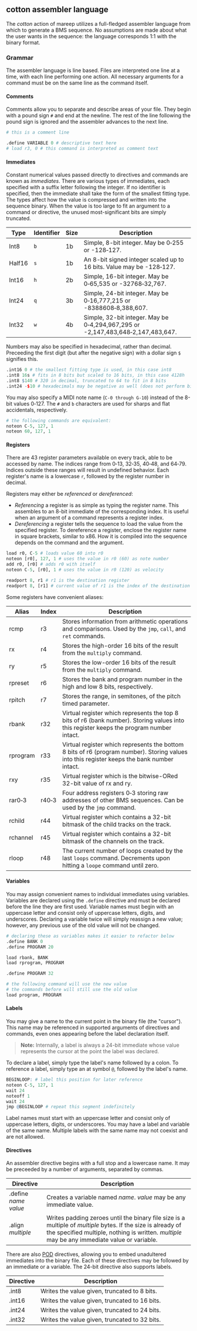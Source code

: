 
## cotton assembler language

The _cotton_ action of mareep utilizes a full-fledged assembler language from which to generate a BMS sequence.
No assumptions are made about what the user wants in the sequence: the language corresponds 1:1 with the binary format.

### Grammar

The assembler language is line based.
Files are interpreted one line at a time, with each line performing one action.
All necessary arguments for a command must be on the same line as the command itself.

#### Comments

Comments allow you to separate and describe areas of your file.
They begin with a pound sign `#` and end at the newline.
The rest of the line following the pound sign is ignored and the assembler advances to the next line.

```r
# this is a comment line

.define VARIABLE 0 # descriptive text here
# load r3, 0 # this command is interpreted as comment text
```

#### Immediates

Constant numerical values passed directly to directives and commands are known as _immediates_.
There are various types of immediates, each specified with a suffix letter following the integer.
If no identifier is specified, then the immediate shall take the form of the smallest fitting type.
The types affect how the value is compressed and written into the sequence binary.
When the value is too large to fit an argument to a command or directive, the unused most-significant bits are simply truncated.

|Type|Identifier|Size|Description|
|----|----------|----|-----------|
|Int8|`b`|1b|Simple, 8-bit integer. May be 0&#8209;255 or -128&#8209;127.|
|Half16|`s`|1b|An 8-bit signed integer scaled up to 16 bits. Value may be -128&#8209;127.|
|Int16|`h`|2b|Simple, 16-bit integer. May be 0&#8209;65,535 or -32768&#8209;32,767.|
|Int24|`q`|3b|Simple, 24-bit integer. May be 0&#8209;16,777,215 or -8388608&#8209;8,388,607.|
|Int32|`w`|4b|Simple, 32-bit integer. May be 0&#8209;4,294,967,295 or -2,147,483,648&#8209;2,147,483,647.|

Numbers may also be specified in hexadecimal, rather than decimal.
Preceeding the first digit (but after the negative sign) with a dollar sign `$` signifies this.

```r
.int16 0 # the smallest fitting type is used, in this case int8
.int8 16s # fits in 8 bits but scaled to 16 bits, in this case 4128h
.int8 $140 # 320 in decimal, truncated to 64 to fit in 8 bits
.int24 -$10 # hexadecimals may be negative as well (does not perform bitwise-NOT)
```

You may also specify a MIDI note name (`C-0 through G-10`) instead of the 8-bit values 0&#8209;127.
The `#` and `b` characters are used for sharps and flat accidentals, respectively.

```r
# the following commands are equivalent:
noteon C-5, 127, 1
noteon 60, 127, 1
```

#### Registers

There are 43 register parameters available on every track, able to be accessed by name.
The indices range from 0&#8209;13, 32&#8209;35, 40&#8209;48, and 64&#8209;79.
Indices outside these ranges will result in undefined behavior.
Each register's name is a lowercase `r`, followed by the register number in decimal.

Registers may either be _referenced_ or _dereferenced_:
- _Referencing_ a register is as simple as typing the register name.
This assembles to an 8-bit immediate of the corresponding index.
It is useful when an argument of a command represents a register index.
- _Dereferencing_ a register tells the sequence to load the value from the specified register.
To dereference a register, enclose the register name in square brackets, similar to x86.
How it is compiled into the sequence depends on the command and the argument.

```r
load r0, C-5 # loads value 60 into r0
noteon [r0], 127, 1 # uses the value in r0 (60) as note number
add r0, [r0] # adds r0 with itself
noteon C-5, [r0], 1 # uses the value in r0 (120) as velocity

readport 8, r1 # r1 is the destination register
readport 8, [r1] # current value of r1 is the index of the destination register
```

Some registers have convenient aliases:

|Alias|Index|Description|
|-----|-----|-----------|
|rcmp|r3|Stores information from arithmetic operations and comparisons. Used by the `jmp`, `call`, and `ret` commands.|
|rx|r4|Stores the high-order 16 bits of the result from the `multiply` command.|
|ry|r5|Stores the low-order 16 bits of the result from the `multiply` command.|
|rpreset|r6|Stores the bank and program number in the high and low 8 bits, respectively.|
|rpitch|r7|Stores the range, in semitones, of the pitch timed parameter.|
|rbank|r32|Virtual register which represents the top 8 bits of r6 (bank number). Storing values into this register keeps the program number intact.|
|rprogram|r33|Virtual register which represents the bottom 8 bits of r6 (program number). Storing values into this register keeps the bank number intact.|
|rxy|r35|Virtual register which is the bitwise-ORed 32-bit value of rx and ry.|
|rar0&#8209;3|r40&#8209;3|Four address registers 0&#8209;3 storing raw addresses of other BMS sequences. Can be used by the `jmp` command.|
|rchild|r44|Virtual register which contains a 32-bit bitmask of the child tracks on the track.|
|rchannel|r45|Virtual register which contains a 32-bit bitmask of the channels on the track.|
|rloop|r48|The current number of loops created by the last `loops` command. Decrements upon hitting a `loope` command until zero.|

#### Variables

You may assign convenient names to individual immediates using variables.
Variables are declared using the `.define` directive and must be declared before the line they are first used.
Variable names must begin with an uppercase letter and consist only of uppercase letters, digits, and underscores.
Declaring a variable twice will simply reassign a new value; however, any previous use of the old value will not be changed.

```r
# declaring these as variables makes it easier to refactor below
.define BANK 0
.define PROGRAM 20

load rbank, BANK
load rprogram, PROGRAM

.define PROGRAM 32

# the following command will use the new value
# the commands before will still use the old value
load program, PROGRAM
```

#### Labels

You may give a name to the current point in the binary file (the "cursor").
This name may be referenced in supported arguments of directives and commands, even ones appearing before the label declaration itself.

> **Note:** Internally, a label is always a 24-bit immediate whose value represents the cursor at the point the label was declared.

To declare a label, simply type the label's name followed by a colon.
To reference a label, simply type an at symbol `@`, followed by the label's name.

```r
BEGINLOOP: # label this position for later reference
noteon C-5, 127, 1
wait 24
noteoff 1
wait 24
jmp @BEGINLOOP # repeat this segment indefinitely
```

Label names must start with an uppercase letter and consist only of uppercase letters, digits, or underscores.
You may have a label and variable of the same name.
Multiple labels with the same name may not coexist and are not allowed.

#### Directives

An assembler directive begins with a full stop and a lowercase name.
It may be preceeded by a number of arguments, separated by commas.

|Directive|Description|
|---------|-----------|
|.define _name_ _value_|Creates a variable named _name_. _value_ may be any immediate value.|
|.align _multiple_|Writes padding zeroes until the binary file size is a multiple of _multiple_ bytes. If the size is already of the specified multiple, nothing is written. _multiple_ may be any immediate value or variable.|

There are also [POD](https://en.wikipedia.org/wiki/Passive_data_structure) directives, allowing you to embed unadultered immediates into the binary file.
Each of these directives may be followed by an immediate or a variable.
The 24-bit directive also supports labels.

|Directive|Description|
|---------|-----------|
|.int8|Writes the value given, truncated to 8 bits.|
|.int16|Writes the value given, truncated to 16 bits.|
|.int24|Writes the value given, truncated to 24 bits.|
|.int32|Writes the value given, truncated to 32 bits.|
